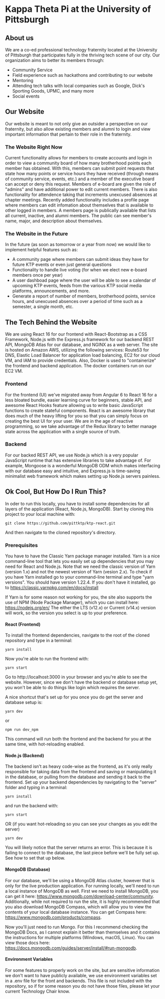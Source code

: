 # Kappa Theta Pi at the University of Pittsburgh

## About us
We are a co-ed professional technology fraternity located at the University of Pittsburgh that participates fully in the thriving tech scene of our city. Our organization aims to better its members through:
* Community Service
* Field experience such as hackathons and contributing to our website
* Mentoring
* Attending tech talks with local companies such as Google, Dick's Sporting Goods, UPMC, and many more
* Social events

## Our Website
Our website is meant to not only give an outsider a perspective on our fraternity, but also allow existing members and alumni to login and view important information that pertain to their role in the fraternity.

### The Website Right Now
Current functionality allows for members to create accounts and login in order to view a community board of how many brotherhood points each member has obtained. With this, members can submit point requests that state how many points or service hours they have received (through means of community service, events, etc.) and a member of the executive board can accept or deny this request. Members of e-board are given the role of "admins" and have additional power to edit current members. There is also functionality for attendence taking that increments unexcused absences at chapter meetings. Recently added functionality includes a profile page where members can edit infomation about themselves that is available to other logged in members. A members page is publically available that lists all current, inactive, and alumni members. The public can see member's name, major, and description about themselves.

### The Website in the Future
In the future (as soon as tomorrow or a year from now) we would like to implement helpful features such as:
* A community page where members can submit ideas they have for future KTP events or even just general questions
* Functionality to handle live voting (for when we elect new e-board members once per year)
* A user dashboad page where the user will be able to see a calendar of upcoming KTP events, feeds from the various KTP social media platforms, announcements, and more.
* Generate a report of number of members, brotherhood points, service hours, and unexcused absences over a period of time such as a semester, a single month, etc.

## The Tech Behind the Website
We are using React 16 for our frontend with React-Bootstrap as a CSS Framework, Node.js with the Express.js framework for our backend REST API, MongoDB Atlas for our database, and NGINX as a web server. The site is hosted on Amazon AWS, utilizing the following services: Route53 for DNS, Elastic Load Balancer for application load balancing, EC2 for our cloud VM, and IAM to provide credentials. Also, Docker is used to "containerize" the frontend and backend application. The docker containers run on our EC2 VM.

### Frontend
For the frontend (UI) we've migrated away from Angular 6 to React 16 for a less bloated bundle, easier learning curve for beginners, stable API, and awesome React Hooks feature allowing us to write basic JavaScript functions to create stateful components. React is an awesome library that does much of the heavy lifting for you so that you can simply focus on creating the best UI for your user. We are in the age of reactive programming, so we take advantage of the Redux library to better manage state across the application with a single source of truth.

### Backend
For our backed REST API, we use Node.js which is a very popular JavaScript runtime that has extensive libraries to take advantage of. For example, Mongoose is a wonderful MongoDB ODM which makes interfacing with our database easy and intuitive, and Express.js is time-saving minimalist web framework which makes setting up Node.js servers painless.

## Ok Cool, But How Do I Run This?
In oder to run this locally, you have to install some dependencies for all layers of the application (React, Node.js, MongoDB). Start by cloning this project to your local machine with:
```
git clone https://github.com/pittktp/ktp-react.git
```
And then navigate to the cloned repository's directory.

### Prerequisites
You have to have the Classic Yarn package manager installed. Yarn is a nice command-line tool that lets you easily set up dependencies that you may need for React and Node.js. Note that we need the classic version of Yarn (version 1.x) and not the newest version of Yarn (vesion 2.x).
To check if you have Yarn installed go to your command-line terminal and type "yarn versions". You should have version 1.22.4.
If you don't have it installed, go to https://classic.yarnpkg.com/en/docs/install

If Yarn is for some reason not working for you, the site also supports the use of NPM (Node Package Manager), which you can install here: https://nodejs.org/en/ The either the LTS (v12.x) or Current (v14.x) version will work, so the version you select is up to your preference.

#### React (Frontend)
To install the frontend dependencies, navigate to the root of the cloned repository and type in a terminal:
```
yarn install
```
Now you're able to run the frontend with:
```
yarn start
```
Go to http://localhost:3000 in your browser and you're able to see the website. However, since we don't have the backend or database setup yet, you won't be able to do things like login which requires the server.

A nice shortcut that's set up for you once you do get the server and database setup is:
```
yarn dev
```
or
```
npm run dev_npm
```
This command will run both the frontend and the backend for you at the same time, with hot-reloading enabled.

#### Node.js (Backend)
The backend isn't as heavy code-wise as the frontend, as it's only really responsible for taking data from the frontend and saving or manipulating it in the database, or pulling from the database and sending it back to the frontend. Set up your backend dependencies by navigating to the "server" folder and typing in a terminal:
```
yarn install
```
and run the backend with:
```
yarn start
```
OR (if you want hot-reloading so you can see your changes as you edit the server)
```
yarn dev
```
You will likely notice that the server returns an error. This is because it is failing to connect to the database, the last piece before we'll be fully set up. See how to set that up below.

#### MongoDB (Database)
For our database, we'll be using a MongoDB Atlas cluster, however that is only for the live production application. For running locally, we'll need to run a local instance of MongoDB as well. First we need to install MongoDB, you can get it here: https://www.mongodb.com/download-center/community. Additionally, while not required to run the site, it is highly recommended that you also download MongoDB Compass, which will allow you to view the contents of your local database instance. You can get Compass here: https://www.mongodb.com/products/compass.

Now you'll just need to run Mongo. For this I recommend checking the MongoDB Docs, as I cannot explain it better than themselves and it contains the instructions for multiple platforms (Windows, macOS, Linux). You can view those docs here: https://docs.mongodb.com/guides/server/install/#run-mongodb.

#### Environment Variables
For some features to properly work on the site, but are sensitive information we don't want to have publicly available, we use environment variables set in a .env file for the front and backends. This file is not included with the repository, so if for some reason you do not have those files, please let your current Technology Chair know.